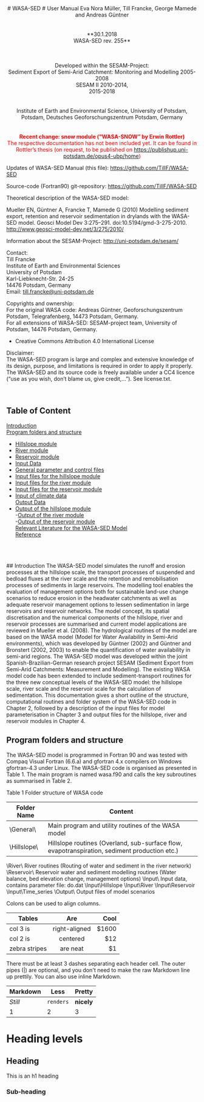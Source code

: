 <center>
# WASA-SED
# User Manual
Eva Nora Müller, Till Francke, George Mamede and Andreas Güntner
<br>
<br>
<br>
**30.1.2018<br>
WASA-SED rev. 255**
<br>
<br>
<br>

Developed within the SESAM-Project:<br>
Sediment Export of Semi-Arid Catchment: Monitoring and Modelling 2005-2008<br>
SESAM II 2010-2014, <br>
2015-2018
<br>
<br>
<br>
Institute of Earth and Environmental Science, University of Potsdam, Potsdam, 
Deutsches Geoforschungszentrum Potsdam, 
Germany
<br>
<br>
<br>
<span style="color:red">
**Recent change: snow module (“WASA-SNOW” by Erwin Rottler)**<br>
The respective documentation has not been included yet. It can be found in Rottler’s thesis (on request, to be published on https://publishup.uni-potsdam.de/opus4-ubp/home)
</span>
</center>

Updates of WASA-SED Manual (this file):
https://github.com/TillF/WASA-SED

Source-code (Fortran90) git-repository:
<span style="color:blue">
https://github.com/TillF/WASA-SED
</span>

Theoretical description of the WASA-SED model:

Mueller EN, Güntner A, Francke T, Mamede G (2010) Modelling sediment export, retention and reservoir sedimentation in drylands with the WASA-SED model. Geosci Model Dev 3:275–291. doi:10.5194/gmd-3-275-2010. 
<span style="color:blue">
http://www.geosci-model-dev.net/3/275/2010/
</span>

Information about the SESAM-Project:
<span style="color:blue">
http://uni-potsdam.de/sesam/
<span>

Contact:<br>
Till Francke<br>
Institute of Earth and Environmental Sciences<br> 
University of Potsdam <br>
Karl-Liebknecht-Str. 24-25<br> 
14476 Potsdam, Germany<br>
Email: till.francke@uni-potsdam.de
 
Copyrights and ownership:<br>
For the original WASA code: Andreas Güntner, Geoforschungszentrum Potsdam, Telegrafenberg, 14473 Potsdam, Germany.<br>
For all extensions of WASA-SED: SESAM-project team, University of Potsdam, 14476 Potsdam, Germany.<br>
* Creative Commons Attribution 4.0 International License

Disclaimer:<br>
The WASA-SED program is large and complex and extensive knowledge of its design, purpose, and limitations is required in order to apply it properly. The WASA-SED and its source code is freely available under a CC4 licence (“use as you wish, don’t blame us, give credit,…”). See license.txt.
<br>
<br>
<br>
## Table of Content

[Introduction](#heading)<br>
[Program folders and structure](#heading)<br>
- [Hillslope module](#sub-heading)<br>
- [River module](#sub-heading)<br>
- [Reservoir module](#sub-heading)<br>
- [Input Data](#sub-heading)<br>
- [General parameter and control files](#sub-heading)<br>
- [Input files for the hillslope module](#sub-heading)<br>
- [Input files for the river module](#sub-heading)<br>
- [Input files for the reservoir module](#sub-heading)<br>
- [Input of climate data](#sub-heading)<br>
[Output Data](#heading)<br>
- [Output of the hillslope module](#sub-heading)<br>
-[Output of the river module](#sub-heading)<br>
-[Output of the reservoir module](#sub-heading)<br>
[Relevant Literature for the WASA-SED Model](#heading)<br>
[Reference](#heading)<br>
<br>
<br>
<br>
## Introduction
The WASA-SED model simulates the runoff and erosion processes at the hillslope scale, the transport processes of suspended and bedload fluxes at the river scale and the retention and remobilisation processes of sediments in large reservoirs. The modelling tool enables the evaluation of management options both for sustainable land-use change scenarios to reduce erosion in the headwater catchments as well as adequate reservoir management options to lessen sedimentation in large reservoirs and reservoir networks. The model concept, its spatial discretisation and the numerical components of the hillslope, river and reservoir processes are summarised and current model applications are reviewed in Mueller et al. (2008). The hydrological routines of the model are based on the WASA model (Model for Water Availability in Semi-Arid environments), which was developed by Güntner (2002) and Güntner and Bronstert (2002, 2003) to enable the quantification of water availability in semi-arid regions. The WASA-SED model was developed within the joint Spanish-Brazilian-German research project SESAM (Sediment Export from Semi-Arid Catchments: Measurement and Modelling). The existing WASA model code has been extended to include sediment-transport routines for the three new conceptual levels of the WASA-SED model: the hillslope scale, river scale and the reservoir scale for the calculation of sedimentation. This documentation gives a short outline of the structure, computational routines and folder system of the WASA-SED code in Chapter 2, followed by a description of the input files for model parameterisation in Chapter 3 and output files for the hillslope, river and reservoir modules in Chapter 4.

## Program folders and structure
The WASA-SED model is programmed in Fortran 90 and was tested with Compaq Visual Fortran (6.6.a) and gfortran 4.x compilers on Windows gfortran-4.3 under Linux. The WASA-SED code is organised as presented in Table 1. The main program is named wasa.f90 and calls the key subroutines as summarised in Table 2.

Table 1 Folder structure of WASA code

|Folder Name | Content  |
|---|---| 
\General\ | Main program and utility routines of the WASA model  
\Hillslope\	| Hillslope routines (Overland, sub-surface flow, evapotranspiration, sediment production etc.)  


\River\	River routines (Routing of water and sediment in the river network)
\Reservoir\	Reservoir water and sediment modelling routines (Water balance, bed elevation change, management options)
\Input\	Input data, contains parameter file: do.dat
	\Input\Hillslope
	\Input\River
	\Input\Reservoir
	\Input\Time_series
\Output\	Output files of model scenarios 


Colons can be used to align columns.

| Tables        | Are           | Cool  |
| ------------- |:-------------:| -----:|
| col 3 is      | right-aligned | $1600 |
| col 2 is      | centered      |   $12 |
| zebra stripes | are neat      |    $1 |

There must be at least 3 dashes separating each header cell.
The outer pipes (|) are optional, and you don't need to make the 
raw Markdown line up prettily. You can also use inline Markdown.

Markdown | Less | Pretty
--- | --- | ---
*Still* | `renders` | **nicely**
1 | 2 | 3



# Heading levels


## Heading

This is an h1 heading

### Sub-heading


